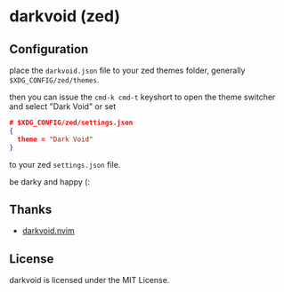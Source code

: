# darkvoid (zed)

## Configuration

place the `darkvoid.json` file to your zed themes folder, generally `$XDG_CONFIG/zed/themes`.

then you can issue the `cmd-k cmd-t` keyshort to open the theme switcher and select "Dark Void" or set

```json
# $XDG_CONFIG/zed/settings.json
{
  theme = "Dark Void"
}
```

to your zed `settings.json` file.

be darky and happy (:

## Thanks

- [darkvoid.nvim](https://github.com/Aliqyan-21/darkvoid.nvim)

## License

darkvoid is licensed under the MIT License.
